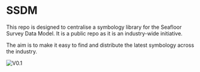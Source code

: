 SSDM
====

This repo is designed to centralise a symbology library for the Seafloor Survey Data Model.  It is a public repo as it is an industry-wide initiative.

The aim is to make it easy to find and distribute the latest symbology across the industry.

![V0.1](https://github.com/paulkennedy68/SSDM/blob/master/docs/Symbol_Chart_080811.png)

